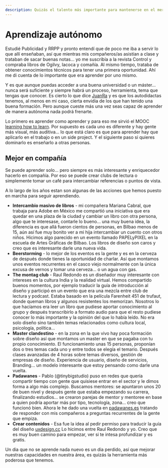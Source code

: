```yaml
---
description: Quizás el talento más importante para mantenerse en el mercado y crecer
---
```


# Aprendizaje autónomo

Estudié Publicidad y RRPP y pronto entendí que de poco me iba a servir lo que allí enseñaban, así que mientras mis compañeros/as asistían a clase y trataban de sacar buenas notas… yo me suscribía a la revista Control y compraba libros de Ogilvy, Iacoca y comañía. Al mismo tiempo, trataba de obtener conocimientos técnicos para tener una primera oportunidad. Ahí me di cuenta de lo importante que era aprender por uno mismo.

Y es que aunque puedas acceder a una buena universidad o un máster… nunca será suficiente y siempre habrá un proceso, herramienta, tema que tengas que conocer. Es cierto lo que dice [JuanRa](http://juanramartin.es/category/graffica-info/) y es que los autodidactas tenemos, al menos en mi caso, cierta envidia de los que han tenido una buena formación. Pero aunque cueste más una vez seas capaz de aprender de manera autónoma nada podrá frenarte.

Lo primero es aprender como aprender y para eso me sirvió el MOOC [learning how to learn](https://www.my-mooc.com/en/mooc/learning-how-to-learn/). Por supuesto es cada uno es diferente y hay gente más visual, más auditiva… lo que está claro es que para aprender hay que aplicarlo en el trabajo o en un side project. Y el siguiente paso si quieres dominarlo es enseñarlo a otras personas.

## Mejor en compañía

Se puede aprender solo… pero siempre es más interesante y enriquecedor hacerlo en compañía. Por eso se puede crear clubs de lectura o simplemente tomar un café para intercambiar referencias o puntos de vista.

A lo largo de los años estan son algunas de las acciones que hemos puesto en marcha para seguir aprendiendo.

* **Intercambio masivo de libros** - mi compañera Mariana Cabral, que trabaja para Adobe en México me compartió una iniciativa que era quedar en una plaza de la ciudad y cambiar un libro con otra persona, algo que te interesase, contarle lo bueno… una muy buena idea, la diferencia es que allá fueron cientos de personas, en Bilbao menos de 15, aún así fue muy bonito ver a mi hija intercambiar un cuento con otros niños. Hicimos algo parecido en un evento llamado PAPELyPIXEL en la escuela de Artes Gráficas de Bilbao. Los libros de diseño son caros y creo que es interesante darle una nueva vida.
* **Beerstorming** - lo mejor de los eventos es la gente y es en la cerveza de después donde tienes la oportunidad de charlar. Así que montamos unos eventos recurrentes en el casco viejo normalmente con la única excusa de vernos y tomar una cerveza… o un agua con gas.
* **The montag club** - Raul Redondo es un diseñador muy interesante con intereses en la cultura India y la realidad virtual. Hemos compartido buenos momentos, por ejemplo traducir la guía de introducción al diseño y participó en un evento que era una mezcla entre club de lectura y podcast. Estaba basado en la película Farenheit 451 de trufaut, donde queman libros y algunos resistentes los memorizan. Nosotros lo que hacíamos era leer un libro que pudiese aportar conocimiento al grupo y después transcribirlo a formato audio para que el resto pudiese conocer lo más importante y la opinión del que lo había leído. No era solo diseño sino también temas relacionados como cultura local, psicología, política…
* **Master clandestino** - en la zona en la que vivo hay poca formación sobre diseño así que montamos un master en que se pagaba con tu propio conocimiento. El funcionamiento unas 15 personas, proponían dos o tres temas cada uno y entre todos se elegía el temario. Después clases avanzadas de 4 horas sobre temas diversos, gestión de empresas de diseño. Experiencia de usuario, diseño de servicios, Branding… un modelo interesante que estoy pensando como darle una vuelta.
* **Padawanes** - Pablo (@tinybigstudio) puso en redes que quería compartir tiempo con gente que quisiese entrar en el sector y le dimos forma a algo más complejo. Buscamos mentores: se apuntaron unos 20 de buen nivel y después gente que estaba empezando su carrera, finalizando estudios… se crearon parejas de mentor y mentoree en base a quien podría aportar más por tipo, tecnología, zona… creo que funcionó bien. Ahora le he dado una vuelta en [padawanes.es](http://padawanes.es/) tratando de responder con mis compañeros a preguntas recurrentes de la gente que empiza.
* **Crear contenidos** - Esa fue la idea al pedir permiso para traducir la guía del diseño [uxdesign.cc](http://uxdesign.cc) Lo hicimos entre Raul Redondo y yo. Creo que es muy buen camino para empezar, ver si te intesa profundizar y es gratis.

Un dia que no se aprende nada nuevo es un dia perdido, así que mejorar nuestras capacidades en nuestra área, es quizás la herramienta más poderosa que tenemos.
